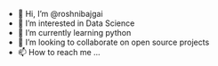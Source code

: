 - 👋 Hi, I’m @roshnibajgai
- 👀 I’m interested in Data Science
- 🌱 I’m currently learning python
- 💞️ I’m looking to collaborate on open source projects
- 📫 How to reach me ...

<!---
roshnibajgai/roshnibajgai is a ✨ special ✨ repository because its `README.md` (this file) appears on your GitHub profile.
You can click the Preview link to take a look at your changes.
--->
